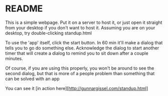 README
==========
This is a simple webpage.  Put it on a server to host it, or just open it 
straight from your desktop if you don't want to host it.  Assuming you are on 
your desktop, try double-clicking standup.html

To use the 'app' itself, click the start button.  In 60 min it'll make a dialog 
that tells you to go do something else.  Acknowledge the dialog to start another
timer that will create a dialog to remind you to sit down after a couple 
minutes.

Of course, if you are using this properly, you won't be around to see the second
 dialog, but that is more of a people problem than something that can be solved 
 with an app
 
You can see it [in action here][http://gunnargissel.com/standup.html]